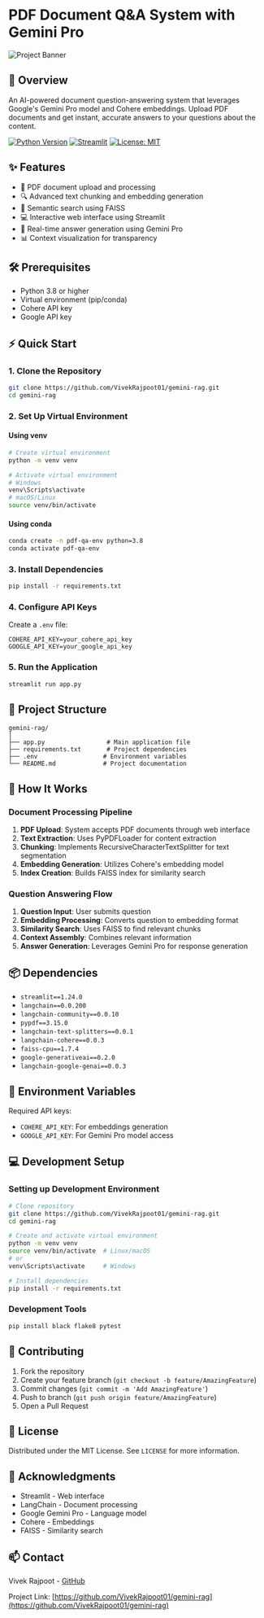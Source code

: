 # PDF Document Q&A System with Gemini Pro

![Project Banner](https://your-banner-image-url.png)

## 🚀 Overview
An AI-powered document question-answering system that leverages Google's Gemini Pro model and Cohere embeddings. Upload PDF documents and get instant, accurate answers to your questions about the content.

[![Python Version](https://img.shields.io/badge/python-3.8+-blue.svg)](https://www.python.org/downloads/)
[![Streamlit](https://img.shields.io/badge/Streamlit-1.24.0-FF4B4B.svg)](https://streamlit.io/)
[![License: MIT](https://img.shields.io/badge/License-MIT-yellow.svg)](https://opensource.org/licenses/MIT)

## ✨ Features
- 📄 PDF document upload and processing
- 🔍 Advanced text chunking and embedding generation
- 🔎 Semantic search using FAISS
- 💻 Interactive web interface using Streamlit
- 🤖 Real-time answer generation using Gemini Pro
- 📊 Context visualization for transparency

## 🛠️ Prerequisites
- Python 3.8 or higher
- Virtual environment (pip/conda)
- Cohere API key
- Google API key

## ⚡️ Quick Start

### 1. Clone the Repository
```bash
git clone https://github.com/VivekRajpoot01/gemini-rag.git
cd gemini-rag
```

### 2. Set Up Virtual Environment
#### Using venv
```bash
# Create virtual environment
python -m venv venv

# Activate virtual environment
# Windows
venv\Scripts\activate
# macOS/Linux
source venv/bin/activate
```

#### Using conda
```bash
conda create -n pdf-qa-env python=3.8
conda activate pdf-qa-env
```

### 3. Install Dependencies
```bash
pip install -r requirements.txt
```

### 4. Configure API Keys
Create a `.env` file:
```env
COHERE_API_KEY=your_cohere_api_key
GOOGLE_API_KEY=your_google_api_key
```

### 5. Run the Application
```bash
streamlit run app.py
```

## 📁 Project Structure
```
gemini-rag/
│
├── app.py                 # Main application file
├── requirements.txt       # Project dependencies
├── .env                  # Environment variables
└── README.md             # Project documentation
```

## 🔧 How It Works

### Document Processing Pipeline
1. **PDF Upload**: System accepts PDF documents through web interface
2. **Text Extraction**: Uses PyPDFLoader for content extraction
3. **Chunking**: Implements RecursiveCharacterTextSplitter for text segmentation
4. **Embedding Generation**: Utilizes Cohere's embedding model
5. **Index Creation**: Builds FAISS index for similarity search

### Question Answering Flow
1. **Question Input**: User submits question
2. **Embedding Processing**: Converts question to embedding format
3. **Similarity Search**: Uses FAISS to find relevant chunks
4. **Context Assembly**: Combines relevant information
5. **Answer Generation**: Leverages Gemini Pro for response generation

## 📦 Dependencies
- `streamlit==1.24.0`
- `langchain==0.0.200`
- `langchain-community==0.0.10`
- `pypdf==3.15.0`
- `langchain-text-splitters==0.0.1`
- `langchain-cohere==0.0.3`
- `faiss-cpu==1.7.4`
- `google-generativeai==0.2.0`
- `langchain-google-genai==0.0.3`

## 🔑 Environment Variables

Required API keys:
- `COHERE_API_KEY`: For embeddings generation
- `GOOGLE_API_KEY`: For Gemini Pro model access

## 💻 Development Setup

### Setting up Development Environment
```bash
# Clone repository
git clone https://github.com/VivekRajpoot01/gemini-rag.git
cd gemini-rag

# Create and activate virtual environment
python -m venv venv
source venv/bin/activate  # Linux/macOS
# or
venv\Scripts\activate     # Windows

# Install dependencies
pip install -r requirements.txt
```

### Development Tools
```bash
pip install black flake8 pytest
```

## 🤝 Contributing
1. Fork the repository
2. Create your feature branch (`git checkout -b feature/AmazingFeature`)
3. Commit changes (`git commit -m 'Add AmazingFeature'`)
4. Push to branch (`git push origin feature/AmazingFeature`)
5. Open a Pull Request

## 📝 License
Distributed under the MIT License. See `LICENSE` for more information.

## 🙏 Acknowledgments
- Streamlit - Web interface
- LangChain - Document processing
- Google Gemini Pro - Language model
- Cohere - Embeddings
- FAISS - Similarity search

## 📫 Contact
Vivek Rajpoot - [GitHub](https://github.com/VivekRajpoot01)

Project Link: [https://github.com/VivekRajpoot01/gemini-rag](https://github.com/VivekRajpoot01/gemini-rag)
